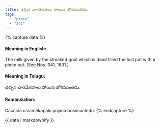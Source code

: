```yaml
---
title: చచ్చిన చారమేకపాలు పోయిన బోశిముంతెడు.
tags:
  - "piece"
  - "341"
---
```


{% capture data %}
#### Meaning in English:
The milk given by the streaked goat which is dead filled the lost pot with a piece out.
(See Nos. 341, 1631.)

#### Meaning in Telugu:
చచ్చిన చారమేకపాలు పోయిన బోశిముంతెడు.

#### Romanization:
Caccina cāramēkapālu pōyina bōśimunteḍu.
{% endcapture %}

{{ data | markdownify }}


